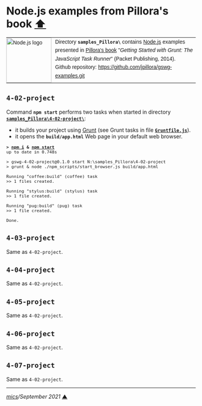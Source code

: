 # <span id="top">Node.js examples from Pillora's book</span> <span style="size:30%;"><a href="../README.md">⬆</a></span>

<table style="font-family:Helvetica,Arial;font-size:14px;line-height:1.6;">
  <tr>
  <td style="border:0;padding:0 10px 0 0;min-width:120px;"><a href="https://nodejs.org/"><img src="https://nodejs.org/static/images/logos/nodejs-new-pantone-black.svg" width="120" alt="Node.js logo"/></a></td>
  <td style="border:0;padding:0;vertical-align:text-top;">Directory <strong><code>samples_Pillora\</code></strong> contains <a href="https://nodejs.org/" rel="external" title="Node.js">Node.js</a> examples presented in <a href="https://www.packtpub.com/web-development/getting-started-grunt-javascript-task-runner">Pillora's book</a> "<i>Getting Started with Grunt: The JavaScript Task Runner</i>" (Packet Publishing, 2014).<br/>
  Github repository: <a href="https://github.com/jpillora/gswg-examples.git">https://github.com/jpillora/gswg-examples.git</a></td>
  </tr>
</table>


## <span id="4-02">`4-02-project`</span>

Command **`npm start`** performs two tasks when started in directory [**`samples_Pillora\4-02-project\`**](./4-02-project/):

- it builds your project using [Grunt](https://gruntjs.com/) (see Grunt tasks in file [**`Gruntfile.js`**](./4-02-project/Gruntfile.js)).
- it opens the **`build/app.html`** Web page in your default web browser.

<pre style="font-size:80%;">
<b>&gt; <a href="https://docs.npmjs.com/cli/v6/commands/npm-install">npm i</a> & <a href="https://docs.npmjs.com/cli/v6/commands/npm-start">npm start</a></b>
up to date in 0.748s

> gswg-4-02-project@0.1.0 start N:\samples_Pillora\4-02-project
> grunt & node ./npm_scripts/start_browser.js build/app.html

Running "coffee:build" (coffee) task
>> 1 files created.

Running "stylus:build" (stylus) task
>> 1 file created.

Running "pug:build" (pug) task
>> 1 file created.

Done.
</pre>


## `4-03-project`

Same as `4-02-project`.


## `4-04-project`

Same as `4-02-project`.


## `4-05-project`

Same as `4-02-project`.


## `4-06-project`

Same as `4-02-project`.


## `4-07-project`

Same as `4-02-project`.

***

*[mics](https://lampwww.epfl.ch/~michelou/)/September 2021* [**&#9650;**](#top)
<span id="bottom">&nbsp;</span>
